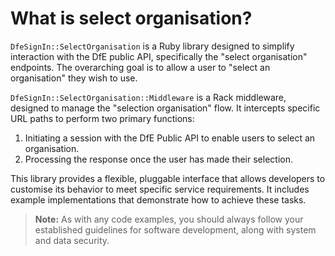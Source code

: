 # What is select organisation?

`DfeSignIn::SelectOrganisation` is a Ruby library designed to simplify interaction with the DfE public API, specifically the "select organisation" endpoints. The overarching goal is to allow a user to "select an organisation" they wish to use.

`DfeSignIn::SelectOrganisation::Middleware` is a Rack middleware, designed to manage the "selection organisation" flow. It intercepts specific URL paths to perform two primary functions:

1. Initiating a session with the DfE Public API to enable users to select an organisation.
2. Processing the response once the user has made their selection.

This library provides a flexible, pluggable interface that allows developers to customise its behavior to meet specific service requirements. It includes example implementations that demonstrate how to achieve these tasks.

> **Note:** As with any code examples, you should always follow your established guidelines for software development, along with system and data security.
